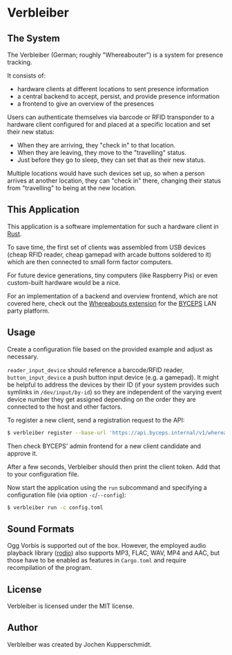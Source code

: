 # Verbleiber


## The System

The Verbleiber (German; roughly "Whereabouter") is a system for presence
tracking.

It consists of:
- hardware clients at different locations to sent presence information
- a central backend to accept, persist, and provide presence information
- a frontend to give an overview of the presences

Users can authenticate themselves via barcode or RFID transponder to a
hardware client configured for and placed at a specific location and set
their new status:

- When they are arriving, they "check in" to that location.
- When they are leaving, they move to the "travelling" status.
- Just before they go to sleep, they can set that as their new status.

Multiple locations would have such devices set up, so when a person
arrives at another location, they can "check in" there, changing their
status from "travelling" to being at the new location.


## This Application

This application is a software implementation for such a hardware
client in [Rust](https://www.rust-lang.org/).

To save time, the first set of clients was assembled from USB devices
(cheap RFID reader, cheap gamepad with arcade buttons soldered to it)
which are then connected to small form factor computers.

For future device generations, tiny computers (like Raspberry Pis) or
even custom-built hardware would be a nice.

For an implementation of a backend and overview frontend, which are not
covered here, check out the [Whereabouts
extension](https://github.com/lanresort/byceps-whereabouts) for the
[BYCEPS](https://byceps.nwsnet.de/) LAN party platform.


## Usage

Create a configuration file based on the provided example and adjust as
necessary.

`reader_input_device` should reference a barcode/RFID reader,
`button_input_device` a push button input device (e.g. a gamepad). It
might be helpful to address the devices by their ID (if your system
provides such symlinks in `/dev/input/by-id`) so they are independent of
the varying event device number they get assigned depending on the order
they are connected to the host and other factors.

To register a new client, send a registration request to the API:

```sh
$ verbleiber register --base-url 'https://api.byceps.internal/v1/whereabouts' --audio-output --button-count 3 --no-tls-verify
```

Then check BYCEPS' admin frontend for a new client candidate and approve
it.

After a few seconds, Verbleiber should then print the client token. Add
that to your configuration file.

Now start the application using the `run` subcommand and specifying a
configuration file (via option `-c`/`--config`):

```sh
$ verbleiber run -c config.toml
```


## Sound Formats

Ogg Vorbis is supported out of the box. However, the employed audio
playback library ([rodio](https://github.com/RustAudio/rodio)) also
supports MP3, FLAC, WAV, MP4 and AAC, but those have to be enabled as
features in `Cargo.toml` and require recompilation of the program.


## License

Verbleiber is licensed under the MIT license.


## Author

Verbleiber was created by Jochen Kupperschmidt.
